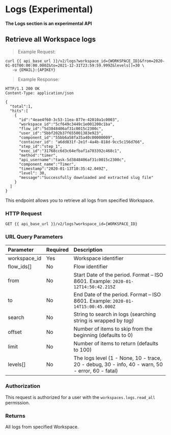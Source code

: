 # Logs (Experimental)

 <aside class="warning">
 <b>The Logs section is an experimental API</b>
 </aside>


## Retrieve all Workspaсe logs

> Example Request:

```shell
curl {{ api_base_url }}/v2/logs?workspace_id={WORKSPACE_ID}&from=2020-01-01T00:00:00.000Z&to=2021-12-31T23:59:59.999Z&levels[]=30 \
   -u {EMAIL}:{APIKEY}
```

> Example Response:

```http
HTTP/1.1 200 OK
Content-Type: application/json

{
  "total":1,
  "hits":[
    {
      "id":"4eae4f60-3c53-11ea-877e-42010a1c0003",
      "workspace_id":"5cf649c3449c1e001200c1ba",
      "flow_id":"5d3848406af31c0015c2300c",
      "user_id":"5bbf202b37f655001383e923",
      "component_id":"55bb6a58fa35a40c00000009",
      "container_id": "a6dd831f-2e1f-4a4b-818d-9cc5c156d766",
      "step_id":"step_1",
      "exec_id":"31768cc6d3c64efbaf1a703392c468c1",
      "method":"timer",
      "api_username":"task-5d3848406af31c0015c2300c",
      "component_name":"Timer",
      "timestamp":"2020-01-13T10:35:42.049Z",
      "level": 30,
      "message":"Successfully downloaded and extracted slug file"
    }
  ]
}
```

This endpoint allows you to retrieve all logs from specified Workspace.

### HTTP Request

`GET {{ api_base_url }}/v2/logs?workspace_id={WORKSPACE_ID}`

### URL Query Parameters

| Parameter     | Required | Description                                                                        |
| :------------ | :------- | :--------------------------------------------------------------------------------- |
| workspace_id  | Yes      | Workspace identifier                                                               |
| flow_ids[]    | No       | Flow identifier                                                                    |
| from          | No       | Start Date of the period. Format – ISO 8601. Example: `2020-01-12T14:50:42.215Z`   |
| to            | No       | End Date of the period. Format – ISO 8601. Example: `2020-01-14T15:00:45.000Z`     |
| search        | No       | String to search in logs (searching string is wrapped by <em> tag)                 |
| offset        | No       | Number of items to skip from the beginning (defaults to 0)                         |
| limit         | No       | Number of items to return (defaults to 100)                                        |
| levels[]      | No       | The logs level (1 - None, 10 - trace, 20 - debug, 30 - info, 40 - warn, 50 - error, 60 - fatal)|


### Authorization

This request is authorized for a user with the `workspaces.logs.read_all` permission.

### Returns

All logs from specified Workspace.

